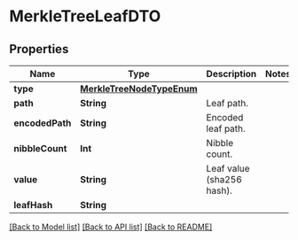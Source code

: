 # MerkleTreeLeafDTO

## Properties
Name | Type | Description | Notes
------------ | ------------- | ------------- | -------------
**type** | [**MerkleTreeNodeTypeEnum**](MerkleTreeNodeTypeEnum.md) |  | 
**path** | **String** | Leaf path. | 
**encodedPath** | **String** | Encoded leaf path. | 
**nibbleCount** | **Int** | Nibble count. | 
**value** | **String** | Leaf value (sha256 hash). | 
**leafHash** | **String** |  | 

[[Back to Model list]](../README.md#documentation-for-models) [[Back to API list]](../README.md#documentation-for-api-endpoints) [[Back to README]](../README.md)


